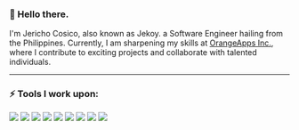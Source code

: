 ### 👋 Hello there.

I'm Jericho Cosico, also known as Jekoy. a Software Engineer hailing from the Philippines. Currently, I am sharpening my skills at [OrangeApps Inc.](https://orangeapps.ph/), where I contribute to exciting projects and collaborate with talented individuals.

------------------------------------------- 

### ⚡ Tools I work upon:

<img src="https://img.shields.io/badge/html5-%23E34F26.svg?style=for-the-badge&logo=html5&logoColor=white"> <img src="https://img.shields.io/badge/-PHP-777BB4?style=for-the-badge&logo=php&logoColor=white"> <img src="https://img.shields.io/badge/-Laravel-FF2D20?style=for-the-badge&logo=laravel&logoColor=white"> <img src="https://img.shields.io/badge/css3%20-%2314354C.svg?&style=for-the-badge&logo=css3&logoColor=white"> <img src="https://img.shields.io/badge/javascript%20-%23323330.svg?&style=for-the-badge&logo=javascript&logoColor=%23F7DF1E"> <img src="https://img.shields.io/badge/-jQuery-0769AD?style=for-the-badge&logo=jquery&logoColor=white"> <img src="https://img.shields.io/badge/-VueJS-4FC08D?style=for-the-badge&logo=vue.js&logoColor=white"> <img src="https://img.shields.io/badge/-NodeJS-339933?style=for-the-badge&logo=Node.js&logoColor=white"> <img src="https://img.shields.io/badge/-Git-F05032?style=for-the-badge&logo=git&logoColor=white"> 
